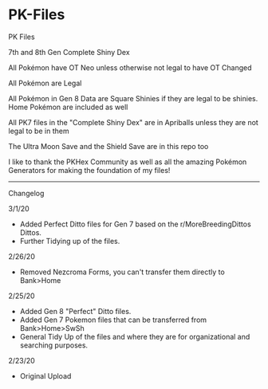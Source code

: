 # PK-Files
PK Files


7th and 8th Gen Complete Shiny Dex

All Pokémon have OT Neo unless otherwise not legal to have OT Changed

All Pokémon are Legal

All Pokémon in Gen 8 Data are Square Shinies if they are legal to be shinies. Home Pokémon are included as well

All PK7 files in the "Complete Shiny Dex" are in Apriballs unless they are not legal to be in them

The Ultra Moon Save and the Shield Save are in this repo too

I like to thank the PKHex Community as well as all the amazing Pokémon Generators for making the foundation of my files!


------------


Changelog

3/1/20
- Added Perfect Ditto files for Gen 7 based on the r/MoreBreedingDittos Dittos.
- Further Tidying up of the files.

2/26/20
- Removed Nezcroma Forms, you can't transfer them directly to Bank>Home

2/25/20
- Added Gen 8 "Perfect" Ditto files. 
- Added Gen 7 Pokemon files that can be transferred from Bank>Home>SwSh 
- General Tidy Up of the files and where they are for organizational and searching purposes.


2/23/20 
- Original Upload
